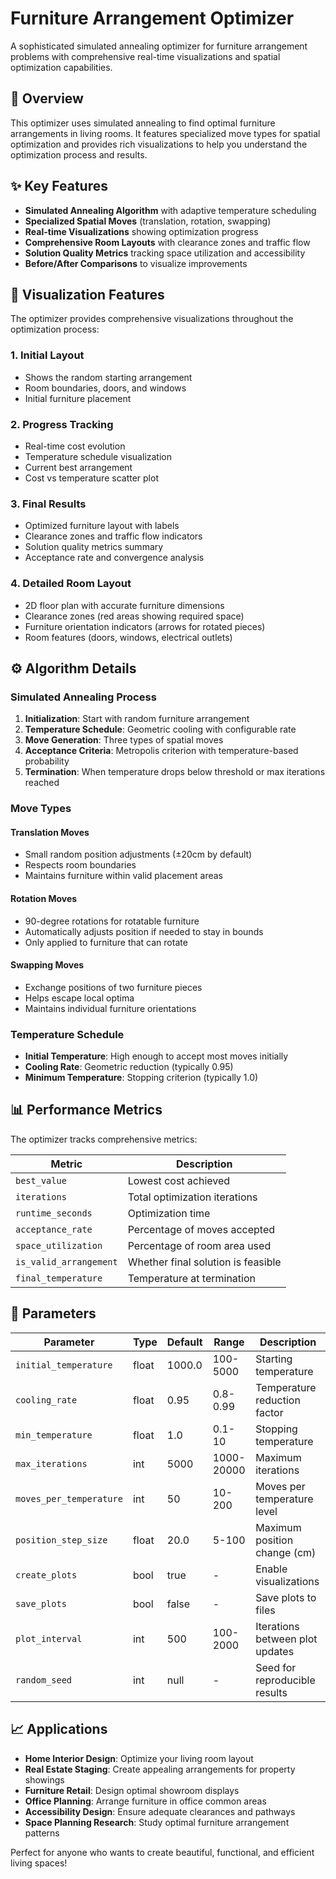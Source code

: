 # Furniture Arrangement Optimizer

A sophisticated simulated annealing optimizer for furniture arrangement problems with comprehensive real-time visualizations and spatial optimization capabilities.

## 🎯 Overview

This optimizer uses simulated annealing to find optimal furniture arrangements in living rooms. It features specialized move types for spatial optimization and provides rich visualizations to help you understand the optimization process and results.

## ✨ Key Features

- **Simulated Annealing Algorithm** with adaptive temperature scheduling
- **Specialized Spatial Moves** (translation, rotation, swapping)
- **Real-time Visualizations** showing optimization progress
- **Comprehensive Room Layouts** with clearance zones and traffic flow
- **Solution Quality Metrics** tracking space utilization and accessibility
- **Before/After Comparisons** to visualize improvements


## 🎨 Visualization Features

The optimizer provides comprehensive visualizations throughout the optimization process:

### 1. Initial Layout
- Shows the random starting arrangement
- Room boundaries, doors, and windows
- Initial furniture placement

### 2. Progress Tracking
- Real-time cost evolution
- Temperature schedule visualization  
- Current best arrangement
- Cost vs temperature scatter plot

### 3. Final Results
- Optimized furniture layout with labels
- Clearance zones and traffic flow indicators
- Solution quality metrics summary
- Acceptance rate and convergence analysis

### 4. Detailed Room Layout
- 2D floor plan with accurate furniture dimensions
- Clearance zones (red areas showing required space)
- Furniture orientation indicators (arrows for rotated pieces)
- Room features (doors, windows, electrical outlets)

## ⚙️ Algorithm Details

### Simulated Annealing Process
1. **Initialization**: Start with random furniture arrangement
2. **Temperature Schedule**: Geometric cooling with configurable rate
3. **Move Generation**: Three types of spatial moves
4. **Acceptance Criteria**: Metropolis criterion with temperature-based probability
5. **Termination**: When temperature drops below threshold or max iterations reached

### Move Types

#### Translation Moves
- Small random position adjustments (±20cm by default)
- Respects room boundaries
- Maintains furniture within valid placement areas

#### Rotation Moves  
- 90-degree rotations for rotatable furniture
- Automatically adjusts position if needed to stay in bounds
- Only applied to furniture that can rotate

#### Swapping Moves
- Exchange positions of two furniture pieces
- Helps escape local optima
- Maintains individual furniture orientations

### Temperature Schedule
- **Initial Temperature**: High enough to accept most moves initially
- **Cooling Rate**: Geometric reduction (typically 0.95)
- **Minimum Temperature**: Stopping criterion (typically 1.0)

## 📊 Performance Metrics

The optimizer tracks comprehensive metrics:

| Metric | Description |
|--------|-------------|
| `best_value` | Lowest cost achieved |
| `iterations` | Total optimization iterations |
| `runtime_seconds` | Optimization time |
| `acceptance_rate` | Percentage of moves accepted |
| `space_utilization` | Percentage of room area used |
| `is_valid_arrangement` | Whether final solution is feasible |
| `final_temperature` | Temperature at termination |

## 🔧 Parameters

| Parameter | Type | Default | Range | Description |
|-----------|------|---------|-------|-------------|
| `initial_temperature` | float | 1000.0 | 100-5000 | Starting temperature |
| `cooling_rate` | float | 0.95 | 0.8-0.99 | Temperature reduction factor |
| `min_temperature` | float | 1.0 | 0.1-10 | Stopping temperature |
| `max_iterations` | int | 5000 | 1000-20000 | Maximum iterations |
| `moves_per_temperature` | int | 50 | 10-200 | Moves per temperature level |
| `position_step_size` | float | 20.0 | 5-100 | Maximum position change (cm) |
| `create_plots` | bool | true | - | Enable visualizations |
| `save_plots` | bool | false | - | Save plots to files |
| `plot_interval` | int | 500 | 100-2000 | Iterations between plot updates |
| `random_seed` | int | null | - | Seed for reproducible results |

## 📈 Applications

- **Home Interior Design**: Optimize your living room layout
- **Real Estate Staging**: Create appealing arrangements for property showings
- **Furniture Retail**: Design optimal showroom displays
- **Office Planning**: Arrange furniture in office common areas
- **Accessibility Design**: Ensure adequate clearances and pathways
- **Space Planning Research**: Study optimal furniture arrangement patterns

Perfect for anyone who wants to create beautiful, functional, and efficient living spaces!
